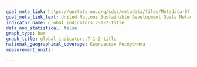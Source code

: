 ```yaml
---
goal_meta_link: https://unstats.un.org/sdgs/metadata/files/Metadata-07-01-02.pdf
goal_meta_link_text: United Nations Sustainable Development Goals Metadata (PDF 232 KB)
indicator_name: global_indicators.7-1-2-title
data_non_statistical: false
graph_type: bar
graph_title: global_indicators.7-1-2-title
national_geographical_coverage: Кыргызская Республика
measurement_units: 

---
```

